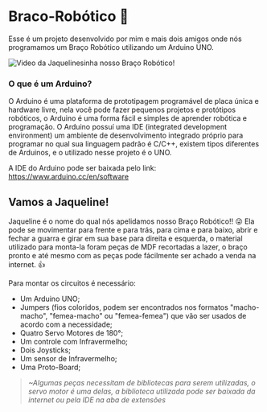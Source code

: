 # Braco-Robótico :mechanical_arm:

Esse é um projeto desenvolvido por mim e mais dois amigos onde nós programamos um Braço Robótico utilizando um Arduino UNO.

![Video da Jaquelinesinha nosso Braço Robótico!](https://github.com/TH3USS/Braco-Robotico/assets/122408825/75b026c7-ca10-4a04-8837-83d13f4fc075)


### O que é um Arduino?
O Arduino é uma plataforma de prototipagem programável de placa única e hardware livre, nela você pode fazer pequenos projetos e protótipos robóticos, o Arduino é uma forma fácil e simples de aprender robótica e programação.
O Arduino possuí uma IDE (integrated development environment) um ambiente de desenvolvimento integrado próprio para programar no qual sua linguagem padrão é C/C++, existem tipos diferentes de Arduinos, e o utilizado nesse projeto é o UNO.

A IDE do Arduino pode ser baixada pelo link: https://www.arduino.cc/en/software

## Vamos a Jaqueline!
Jaqueline é o nome do qual nós apelidamos nosso Braço Robótico!! :stuck_out_tongue_winking_eye:
Ela pode se movimentar para frente e para trás, para cima e para baixo, abrir e fechar a guarra e girar em sua base para direita e esquerda, o material utilizado para monta-la foram peças de MDF recortadas a lazer, o braço pronto e até mesmo com as peças pode fácilmente ser achado a venda na internet. :+1:

Para montar os circuitos é necessário:
* Um Arduino UNO;
* Jumpers (fios coloridos, podem ser encontrados nos formatos "macho-macho", "femea-macho" ou "femea-femea") que vão ser usados de acordo com a necessidade;
* Quatro Servo Motores de 180°;
* Um controle com Infravermelho;
* Dois Joysticks;
* Um sensor de Infravermelho;
* Uma Proto-Board;

> *~Algumas peças necessitam de bibliotecas para serem utilizadas, o servo motor é uma delas, a biblioteca utilizada pode ser baixada da internet ou pela IDE na aba de extensões*
